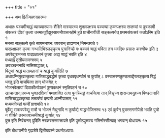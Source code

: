 +++
title = "०१"

+++
अथ द्वितीयप्रश्नप्रारम्भः 

अथातः पञ्चमीश्राद्धं व्याख्यास्यामः शैशिरे मास्यारभ्य शुक्लपक्षस्य पञ्चम्यां कृष्णपक्षस्य सप्तम्यां च पुत्रकामी संवत्सरं दीक्षां कृत्वा तस्मात्पूर्वेद्युस्सायमौपासनहोमे हुते प्राचीनावीती सङ्कल्पयेत् प्रथमसंवत्सरं कर्ताऽस्मि इति १  
मनसा सङ्कल्पे कृते सायमनशनः त्र्यवरान् ब्राह्मणान् निमन्त्रयते २  
पादप्रक्षालनं कृत्वा गन्धादिभिरलङ्कृत्य पुत्रानिच्छे वः पञ्चमं श्राद्धं भविता तत्र भवद्भिः प्रसादः करणीयः इति ३  
अपरेद्युरामन्त्र्य पादप्रक्षालनं कृत्वा अद्य श्राद्धं भवति इति ४  
मध्याह्ने तृतीयमामन्त्रणम् ५  
अवटखननादि मासिश्राद्धवत् ६  
पितॄणां श्राद्धं मातामहानां च श्राद्धं कुर्यादिति ७  
अथाऽग्निमुखात्कृत्वा मासिश्राद्धवद्धोमं कृत्वा पृथक्पृथग्घोमं च कुर्यात् ८
वस्त्राभरणकुण्डलाद्यैरलङ्कृत्य रिद्धं भवतु इति वाचयित्वा तान् भोजयेत् ९  
भोजनवेलायां दिवाकीर्त्यपठनं पुण्यकथनं स्मृतिपठनं च १०  
खाचान्तान् प्रणम्य भुक्तदक्षिणां यथाशक्ति दत्वा पुनस्सिद्धं वाचयित्वा तान् विसृज्य द्वारान्तमनुव्रज्य पिण्डदानानि मासिश्राद्धवत्कृत्वा ततश्शेषं दम्पती अश्नीयाताम् ११  
मध्यमपिण्डां पत्नीं प्राशयति १२  
षूर्वेद्यू रात्रावपरेद्यू रात्रौ च भोजनं मैथुनादि न कुर्याद्ये श्राद्धभोजिनश्च १३
एवं कुर्वन् पुत्रस्सगणोपेतो भवति पुत्रो न शीर्यते तस्मात्पञ्चमीश्राद्धं कुर्यात् १४  
पुत्त्र इति निर्वचनम् पुदिति नरकस्तस्मात्त्रायते इति पुत्त्रोऽपुत्त्रस्य गतिर्नास्सीत्याह भगवान् बोधायनः १५  

इति बोधायनीये गृह्यशेषे द्वितीयप्रश्ने प्रथमोऽध्यायः
